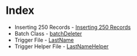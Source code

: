 # Index

- Inserting 250 Records - [Inserting 250 Records](250.md)
- Batch Class - [batchDeleter](batch.md)
- Trigger File - [LastName](trigger.md)
- Trigger Helper File - [LastNameHelper](triggerHelper.md)
